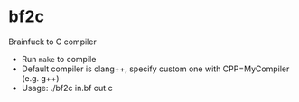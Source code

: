 # bf2c
Brainfuck to C compiler

* Run ```make``` to compile
* Default compiler is clang++, specify custom one with CPP=MyCompiler (e.g. g++)
* Usage: ./bf2c in.bf out.c
